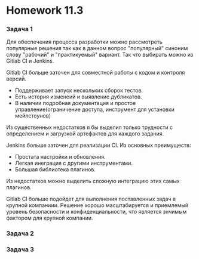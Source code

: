 # Homework 11.3

### Задача 1

Для обеспечения процесса разработки можно рассмотреть популярные решения так как в данном вопрос "популярный" синоним слову "рабочий" и "практикуемый" вариант. Так что выбирать можно из Gitlab CI и Jenkins.   

Gitlab CI больше заточен для совместной работы с кодом и контроля версий.  

* Поддерживает запуск нескольких сборок тестов.
* Есть история изменеий и выявление дубликатов.
* В наличии подробная документация и простое управление(ограничение доступа, инструмент для установки мейлстоунов)

Из существенных недостатков я бы выделил только трудности с определением и загрузкой артефактов для каждого задания.  

Jenkins больше заточен для реализации CI. Из основных преимуществ:

* Простата настройки и обновления. 
* Легкая инеграция с другими инструментами.
* Большая библиотека плагинов.

Из недостатков можно выделить сложную интеграцию этих самых плагинов.  

Gitlab CI больше подойдет для выполнения поставленных задач в крупной компаниии. Решение хорошо масштабируется и приемлемый уровень безопасности и конфиденциальности, что является знчимым фактором для крупной компании.   


### Задача 2


### Задача 3